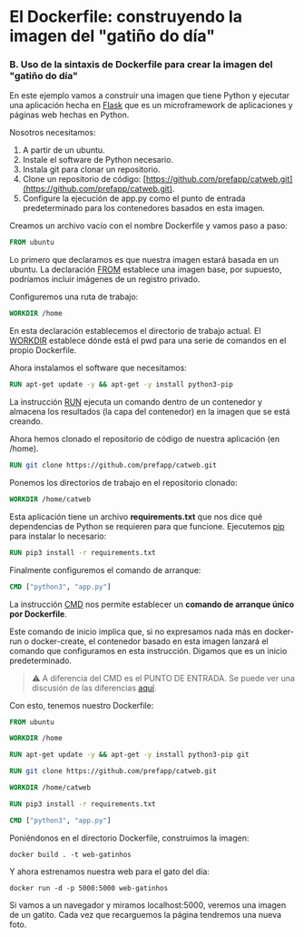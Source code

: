 # El Dockerfile: construyendo la imagen del "gatiño do día"

### B. Uso de la sintaxis de Dockerfile para crear la imagen del "gatiño do día"

En este ejemplo vamos a construir una imagen que tiene Python y ejecutar una aplicación hecha en [Flask](https://flask.palletsprojects.com/en/1.1.x/) que es un microframework de aplicaciones y páginas web hechas en Python.

Nosotros necesitamos:

1. A partir de un ubuntu.
2. Instale el software de Python necesario.
3. Instala git para clonar un repositorio.
4. Clone un repositorio de código: [https://github.com/prefapp/catweb.git](https://github.com/prefapp/catweb.git).
5. Configure la ejecución de app.py como el punto de entrada predeterminado para los contenedores basados ​​en esta imagen.

Creamos un archivo vacío con el nombre Dockerfile y vamos paso a paso:

```dockerfile
FROM ubuntu
```

Lo primero que declaramos es que nuestra imagen estará basada en un ubuntu. La declaración [FROM](https://docs.docker.com/engine/reference/builder/#from) establece una imagen base, por supuesto, podríamos incluir imágenes de un registro privado.

Configuremos una ruta de trabajo:

```dockerfile
WORKDIR /home
```

En esta declaración establecemos el directorio de trabajo actual. El [WORKDIR](https://docs.docker.com/engine/reference/builder/#workdir) establece dónde está el pwd para una serie de comandos en el propio Dockerfile.

Ahora instalamos el software que necesitamos:

```dockerfile
RUN apt-get update -y && apt-get -y install python3-pip
```

La instrucción [RUN](https://docs.docker.com/engine/reference/builder/#run) ejecuta un comando dentro de un contenedor y almacena los resultados (la capa del contenedor) en la imagen que se está creando.

Ahora hemos clonado el repositorio de código de nuestra aplicación (en /home).

```dockerfile
RUN git clone https://github.com/prefapp/catweb.git
```

Ponemos los directorios de trabajo en el repositorio clonado:

```dockerfile
WORKDIR /home/catweb
```

Esta aplicación tiene un archivo **requirements.txt** que nos dice qué dependencias de Python se requieren para que funcione. Ejecutemos [pip](https://pypi.org/project/pip/) para instalar lo necesario:

```dockerfile
RUN pip3 install -r requirements.txt
```

Finalmente configuremos el comando de arranque:

```dockerfile
CMD ["python3", "app.py"]
```

La instrucción [CMD](https://docs.docker.com/engine/reference/builder/#cmd) nos permite establecer un **comando de arranque único por Dockerfile**.

Este comando de inicio implica que, si no expresamos nada más en docker-run o docker-create, el contenedor basado en esta imagen lanzará el comando que configuramos en esta instrucción. Digamos que es un inicio predeterminado.

> ⚠️ A diferencia del CMD es el PUNTO DE ENTRADA. Se puede ver una discusión de las diferencias [aquí](https://www.ctl.io/developers/blog/post/dockerfile-entrypoint-vs-cmd/).

Con esto, tenemos nuestro Dockerfile:

```dockerfile
FROM ubuntu

WORKDIR /home

RUN apt-get update -y && apt-get -y install python3-pip git

RUN git clone https://github.com/prefapp/catweb.git

WORKDIR /home/catweb

RUN pip3 install -r requirements.txt

CMD ["python3", "app.py"]
```

Poniéndonos en el directorio Dockerfile, construimos la imagen:

```shell
docker build . -t web-gatinhos
```

Y ahora estrenamos nuestra web para el gato del día:

```shell
docker run -d -p 5000:5000 web-gatinhos
```

Si vamos a un navegador y miramos localhost:5000, veremos una imagen de un gatito. Cada vez que recarguemos la página tendremos una nueva foto.